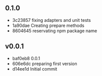 
## 0.1.0
* 3c23857 fixing adapters and unit tests
* 1a90dae Creating prepare methods
* 8604645 reservating npm package name
## v0.0.1
* baf0eb8 0.0.1
* 606e6dc preparing first version
* d14ee1d Initial commit
